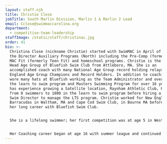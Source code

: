 ```yaml
---
layout: staff.njk
title: Christie Close
jobTitle: South Marlin Division, Marlin 1 & Marlin 2 Lead
email: Cclose@swimmaccarolina.org
department:
  - competitive-team-leadership
staffImage: /static/staff/christinac.jpg
order: 41
bio: >-
  Christina Close (nickname Christie) started with SwimMAC in April of 2023 as
  the Director Auxiliary Programs (North) including the Pre-Comp (formerly JSL),
  MAC Fit (formerly Teen Fit) and homeschool programs. Christie is the former
  Head Age Group of Bluefish Swim Club from Attleboro, MA. She is an
  accomplished coach with many National Age Group record holding relays and New
  England Age Group Champions and Record Holders. In addition to coaching, she
  wore many hats at Bluefish working as the Team Administrator and overseeing
  the learn to swim program and Masters Swimming Program for over 16 years. She
  has experience growing a Satellite location, Raynham Athletic Club, Raynham MA
  from 0 swimmers to 1800 in the learn to swim program before hiring a Learn to
  Swim Director to manage the LTS program. Christie worked for New England
  Barracudas in Waltham, MA and Cape Cod Swim Club, in Bourne MA before starting
  her long career with Bluefish Swim Club.


  She is a lifelong swimmer; her first competition was at age 5 in Westfield New Jersey at her own pre-competitive swim meet. She joined her first competitive summer league program at 8 and joined a USA Swimming program, Greenwich CT Sharks, when she was nine. She went on to swim at the prestigious DIII Kenyon College swimming powerhouse program but unfortunately only swam two seasons in the NCAA and had to hang up her goggles due to an injury following a car accident.


  Her Coaching career began at age 16 with summer league and continued in college when she started working as a camp counselor for the University of Texas @ Austin Swim Camp. She had previously attended the swim camp as a swimmer for six summers, including two summers for over six weeks. She was honored to train with Eddie Reese, Richard Quick, and other amazing UT staff with their pro-group including one summer training alongside legendary distance swimmer Janet Evans.
---
```

